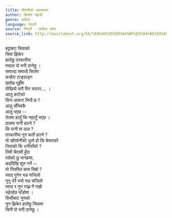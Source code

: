 ```yaml
---
title: श्रीमतीको अवस्थामा
author: किशोर पहाडी
genre: कविता
language: नेपाली
source: नेपाली - कविता कोश
source_link: http://kavitakosh.org/kk/%E0%A4%95%E0%A4%BF%E0%A4%B6%E0%A5%8B%E0%A4%B0_%E0%A4%AA%E0%A4%B9%E0%A4%BE%E0%A4%A1%E0%A5%80
---
```


बट्टाबाट चियाको  
चिया झिकेर  
हालेछु तरकारीमा  
मसला पो भनी ठानेछु ।  
समात्दा समात्दै चिप्लेर  
कचौरा टाङ्ग्राङ्ग  
खसेछ भुईँमा  
पोखियो चारै तिर चरारर.... ।  
आलु काटेको  
किन आकार भिन्दै छ ?  
आलु सँच्चिकै  
आलु भएछ --  
तेलमा हालुँ कि नहालुँ भएछ ।  
दालमा पानी हाल्ने ?  
कि पानी मा दाल ?  
तरकारीमा नुन कती हाल्ने ?  
यो खोर्सानीको धुलो हो कि बेसारको  
जिराको कि धनीयाँको ?  
तिमी बिरामी हुँदा  
पसेको छु भान्छामा,  
कहाँदेखि शुरु गर्ने --  
यो नियमित काम तिम्रो ?  
स्वाद पुगेन भन्न सजिलो  
नुनु धेरै भयो भन्न सजिलो  
स्वाद र नुन राख्न नै गाह्रो  
भईरहेछ भाँडोमा ।  
सिसीबाट नुनको  
नुन झिकेर हालेछु चियामा  
चिनी पो भनी ठानेछु ।
